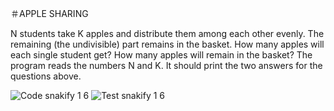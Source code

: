＃APPLE SHARING

N students take K apples and distribute them among each other evenly. The remaining (the undivisible) part remains in the basket. How many apples will each single student get? How many apples will remain in the basket?
The program reads the numbers N and K. It should print the two answers for the questions above.

![Code snakify 1 6](https://user-images.githubusercontent.com/111761417/189402304-2db32b0b-aeec-4fe0-ba37-58a4f61a7cb6.png)
![Test snakify 1 6](https://user-images.githubusercontent.com/111761417/189402382-229ca8f1-080a-43e1-9ce5-318e7f2d6deb.png)
